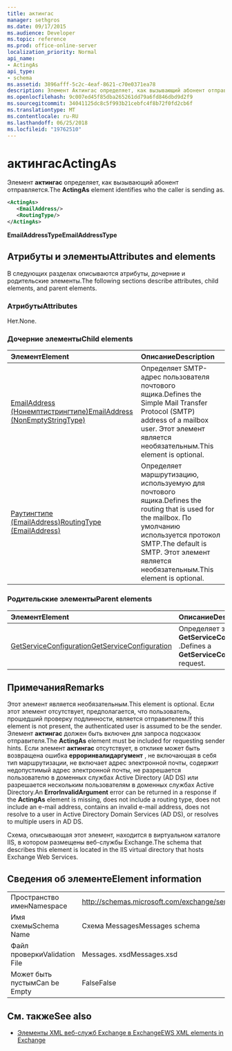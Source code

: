 ```yaml
---
title: актингас
manager: sethgros
ms.date: 09/17/2015
ms.audience: Developer
ms.topic: reference
ms.prod: office-online-server
localization_priority: Normal
api_name:
- ActingAs
api_type:
- schema
ms.assetid: 3896afff-5c2c-4eaf-8621-c70e0371ea78
description: Элемент Актингас определяет, как вызывающий абонент отправляется.
ms.openlocfilehash: 9c007ed45f85dba265261dd79a6fd846dbd9d2f9
ms.sourcegitcommit: 34041125dc8c5f993b21cebfc4f8b72f0fd2cb6f
ms.translationtype: MT
ms.contentlocale: ru-RU
ms.lasthandoff: 06/25/2018
ms.locfileid: "19762510"
---
```

# <a name="actingas"></a><span data-ttu-id="3bda2-103">актингас</span><span class="sxs-lookup"><span data-stu-id="3bda2-103">ActingAs</span></span>

<span data-ttu-id="3bda2-104">Элемент **актингас** определяет, как вызывающий абонент отправляется.</span><span class="sxs-lookup"><span data-stu-id="3bda2-104">The **ActingAs** element identifies who the caller is sending as.</span></span> 
  
```xml
<ActingAs>
   <EmailAddress/>
   <RoutingType/>
</ActingAs>
```

 <span data-ttu-id="3bda2-105">**EmailAddressType**</span><span class="sxs-lookup"><span data-stu-id="3bda2-105">**EmailAddressType**</span></span>
## <a name="attributes-and-elements"></a><span data-ttu-id="3bda2-106">Атрибуты и элементы</span><span class="sxs-lookup"><span data-stu-id="3bda2-106">Attributes and elements</span></span>

<span data-ttu-id="3bda2-107">В следующих разделах описываются атрибуты, дочерние и родительские элементы.</span><span class="sxs-lookup"><span data-stu-id="3bda2-107">The following sections describe attributes, child elements, and parent elements.</span></span>
  
### <a name="attributes"></a><span data-ttu-id="3bda2-108">Атрибуты</span><span class="sxs-lookup"><span data-stu-id="3bda2-108">Attributes</span></span>

<span data-ttu-id="3bda2-109">Нет.</span><span class="sxs-lookup"><span data-stu-id="3bda2-109">None.</span></span>
  
### <a name="child-elements"></a><span data-ttu-id="3bda2-110">Дочерние элементы</span><span class="sxs-lookup"><span data-stu-id="3bda2-110">Child elements</span></span>

|<span data-ttu-id="3bda2-111">**Элемент**</span><span class="sxs-lookup"><span data-stu-id="3bda2-111">**Element**</span></span>|<span data-ttu-id="3bda2-112">**Описание**</span><span class="sxs-lookup"><span data-stu-id="3bda2-112">**Description**</span></span>|
|:-----|:-----|
|[<span data-ttu-id="3bda2-113">EmailAddress (Нонемптистрингтипе)</span><span class="sxs-lookup"><span data-stu-id="3bda2-113">EmailAddress (NonEmptyStringType)</span></span>](emailaddress-nonemptystringtype.md) <br/> |<span data-ttu-id="3bda2-114">Определяет SMTP-адрес пользователя почтового ящика.</span><span class="sxs-lookup"><span data-stu-id="3bda2-114">Defines the Simple Mail Transfer Protocol (SMTP) address of a mailbox user.</span></span> <span data-ttu-id="3bda2-115">Этот элемент является необязательным.</span><span class="sxs-lookup"><span data-stu-id="3bda2-115">This element is optional.</span></span>  <br/> |
|[<span data-ttu-id="3bda2-116">Раутингтипе (EmailAddress)</span><span class="sxs-lookup"><span data-stu-id="3bda2-116">RoutingType (EmailAddress)</span></span>](routingtype-emailaddress.md) <br/> |<span data-ttu-id="3bda2-117">Определяет маршрутизацию, используемую для почтового ящика.</span><span class="sxs-lookup"><span data-stu-id="3bda2-117">Defines the routing that is used for the mailbox.</span></span> <span data-ttu-id="3bda2-118">По умолчанию используется протокол SMTP.</span><span class="sxs-lookup"><span data-stu-id="3bda2-118">The default is SMTP.</span></span> <span data-ttu-id="3bda2-119">Этот элемент является необязательным.</span><span class="sxs-lookup"><span data-stu-id="3bda2-119">This element is optional.</span></span>  <br/> |
   
### <a name="parent-elements"></a><span data-ttu-id="3bda2-120">Родительские элементы</span><span class="sxs-lookup"><span data-stu-id="3bda2-120">Parent elements</span></span>

|<span data-ttu-id="3bda2-121">**Элемент**</span><span class="sxs-lookup"><span data-stu-id="3bda2-121">**Element**</span></span>|<span data-ttu-id="3bda2-122">**Описание**</span><span class="sxs-lookup"><span data-stu-id="3bda2-122">**Description**</span></span>|
|:-----|:-----|
|[<span data-ttu-id="3bda2-123">GetServiceConfiguration</span><span class="sxs-lookup"><span data-stu-id="3bda2-123">GetServiceConfiguration</span></span>](getserviceconfiguration.md) <br/> |<span data-ttu-id="3bda2-124">Определяет запрос **GetServiceConfiguration** .</span><span class="sxs-lookup"><span data-stu-id="3bda2-124">Defines a **GetServiceConfiguration** request.</span></span>  <br/> |
   
## <a name="remarks"></a><span data-ttu-id="3bda2-125">Примечания</span><span class="sxs-lookup"><span data-stu-id="3bda2-125">Remarks</span></span>

<span data-ttu-id="3bda2-126">Этот элемент является необязательным.</span><span class="sxs-lookup"><span data-stu-id="3bda2-126">This element is optional.</span></span> <span data-ttu-id="3bda2-127">Если этот элемент отсутствует, предполагается, что пользователь, прошедший проверку подлинности, является отправителем.</span><span class="sxs-lookup"><span data-stu-id="3bda2-127">If this element is not present, the authenticated user is assumed to be the sender.</span></span> <span data-ttu-id="3bda2-128">Элемент **актингас** должен быть включен для запроса подсказок отправителя.</span><span class="sxs-lookup"><span data-stu-id="3bda2-128">The **ActingAs** element must be included for requesting sender hints.</span></span> <span data-ttu-id="3bda2-129">Если элемент **актингас** отсутствует, в отклике может быть возвращена ошибка **ерроринвалидаргумент** , не включающая в себя тип маршрутизации, не включает адрес электронной почты, содержит недопустимый адрес электронной почты, не разрешается пользователю в доменных службах Active Directory (AD DS) или разрешается нескольким пользователям в доменных службах Active Directory.</span><span class="sxs-lookup"><span data-stu-id="3bda2-129">An **ErrorInvalidArgument** error can be returned in a response if the **ActingAs** element is missing, does not include a routing type, does not include an e-mail address, contains an invalid e-mail address, does not resolve to a user in Active Directory Domain Services (AD DS), or resolves to multiple users in AD DS.</span></span> 
  
<span data-ttu-id="3bda2-130">Схема, описывающая этот элемент, находится в виртуальном каталоге IIS, в котором размещены веб-службы Exchange.</span><span class="sxs-lookup"><span data-stu-id="3bda2-130">The schema that describes this element is located in the IIS virtual directory that hosts Exchange Web Services.</span></span>
  
## <a name="element-information"></a><span data-ttu-id="3bda2-131">Сведения об элементе</span><span class="sxs-lookup"><span data-stu-id="3bda2-131">Element information</span></span>

|||
|:-----|:-----|
|<span data-ttu-id="3bda2-132">Пространство имен</span><span class="sxs-lookup"><span data-stu-id="3bda2-132">Namespace</span></span>  <br/> |http://schemas.microsoft.com/exchange/services/2006/messages  <br/> |
|<span data-ttu-id="3bda2-133">Имя схемы</span><span class="sxs-lookup"><span data-stu-id="3bda2-133">Schema Name</span></span>  <br/> |<span data-ttu-id="3bda2-134">Схема Messages</span><span class="sxs-lookup"><span data-stu-id="3bda2-134">Messages schema</span></span>  <br/> |
|<span data-ttu-id="3bda2-135">Файл проверки</span><span class="sxs-lookup"><span data-stu-id="3bda2-135">Validation File</span></span>  <br/> |<span data-ttu-id="3bda2-136">Messages. xsd</span><span class="sxs-lookup"><span data-stu-id="3bda2-136">Messages.xsd</span></span>  <br/> |
|<span data-ttu-id="3bda2-137">Может быть пустым</span><span class="sxs-lookup"><span data-stu-id="3bda2-137">Can be Empty</span></span>  <br/> |<span data-ttu-id="3bda2-138">False</span><span class="sxs-lookup"><span data-stu-id="3bda2-138">False</span></span>  <br/> |
   
## <a name="see-also"></a><span data-ttu-id="3bda2-139">См. также</span><span class="sxs-lookup"><span data-stu-id="3bda2-139">See also</span></span>

- [<span data-ttu-id="3bda2-140">Элементы XML веб-служб Exchange в Exchange</span><span class="sxs-lookup"><span data-stu-id="3bda2-140">EWS XML elements in Exchange</span></span>](ews-xml-elements-in-exchange.md)

